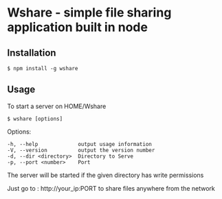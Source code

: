 Wshare - simple file sharing application built in node
=================================================

Installation
--------------

```console
$ npm install -g wshare
```

Usage
---------

To start a server on HOME/Wshare

```console
$ wshare [options]
```
  Options:

    -h, --help             output usage information
    -V, --version          output the version number
    -d, --dir <directory>  Directory to Serve
    -p, --port <number>    Port

The server will be started if the given directory has write permissions

Just go to : http://your_ip:PORT 
to share files anywhere from the network